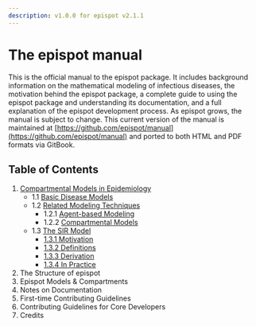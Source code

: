 ```yaml
---
description: v1.0.0 for epispot v2.1.1
---
```


# The epispot manual

This is the official manual to the epispot package. It includes background information on the mathematical modeling of infectious diseases, the motivation behind the epispot package, a complete guide to using the epispot package and understanding its documentation, and a full explanation of the epispot development process. As epispot grows, the manual is subject to change. This current version of the manual is maintained at [https://github.com/epispot/manual](https://github.com/epispot/manual) and ported to both HTML and PDF formats via GitBook.

## Table of Contents

1. [Compartmental Models in Epidemiology](ch1.md)
   * 1.1 [Basic Disease Models](ch1.md#1-1-basic-disease-models)
   * 1.2 [Related Modeling Techniques](ch1.md#1-2-related-modeling-techniques)
     * 1.2.1 [Agent-based Modeling](ch1.md#1-2-1-agent-based-modeling)
     * 1.2.2 [Compartmental Models](ch1.md#1-2-2-compartmental-models)
   * 1.3 [The SIR Model](ch1.md#1-3-the-sir-model)
     * [1.3.1 Motivation](ch1.md#1-3-1-motivation)
     * [1.3.2 Definitions](ch1.md#1-3-2-definitions)
     * [1.3.3 Derivation](ch1.md#1-3-3-derivation)
     * [1.3.4 In Practice](ch1.md#1-3-4-in-practice)
2. The Structure of epispot
3. Epispot Models & Compartments
4. Notes on Documentation
5. First-time Contributing Guidelines
6. Contributing Guidelines for Core Developers
7. Credits

